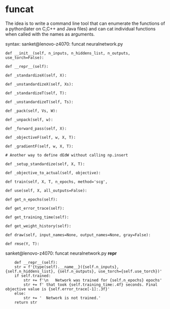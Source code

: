 # funcat
The idea is to write a command line tool that can enumerate the functions of a python(later on C,C++ and Java files) and can cat individual functions when called with the names as arguments.

syntax:
sanket@lenovo-z4070: funcat neuralnetwork.py 

    def __init__(self, n_inputs, n_hiddens_list, n_outputs, use_torch=False):
    
    def __repr__(self):
    
    def _standardizeX(self, X):
    
    def _unstandardizeX(self, Xs):
    
    def _standardizeT(self, T):
    
    def _unstandardizeT(self, Ts):
    
    def _pack(self, Vs, W):
    
    def _unpack(self, w):
    
    def _forward_pass(self, X):
    
    def _objectiveF(self, w, X, T):
    
    def _gradientF(self, w, X, T):
    
    # Another way to define dEdW without calling np.insert                        
    
    def _setup_standardize(self, X, T):
    
    def _objective_to_actual(self, objective):
    
    def train(self, X, T, n_epochs, method='scg',
    
    def use(self, X, all_outputs=False):
    
    def get_n_epochs(self):
    
    def get_error_trace(self):
    
    def get_training_time(self):
    
    def get_weight_history(self):
    
    def draw(self, input_names=None, output_names=None, gray=False):
    
    def rmse(Y, T):

sanket@lenovo-z4070: funcat neuralnetwork.py __repr__
    
        def __repr__(self):
        str = f'{type(self).__name__}({self.n_inputs}, {self.n_hiddens_list}, {self.n_outputs}, use_torch={self.use_torch})'
        if self.trained:
            str += f'\n   Network was trained for {self.n_epochs} epochs'
            str += f' that took {self.training_time:.4f} seconds. Final objective value is {self.error_trace[-1]:.3f}'
        else:
            str += '  Network is not trained.'
        return str
    
